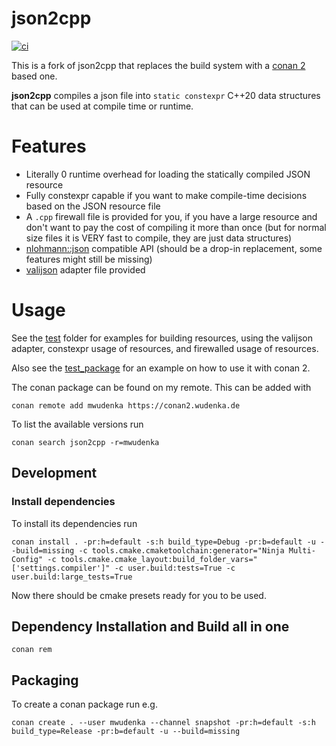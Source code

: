 # json2cpp

[![ci](https://github.com/hobbeshunter/json2cpp/actions/workflows/ci.yml/badge.svg?branch=main)](https://github.com/hobbeshunter/json2cpp/actions/workflows/ci.yml)

This is a fork of json2cpp that replaces the build system with a [conan 2](https://conan.io/) based one.

**json2cpp** compiles a json file into `static constexpr` C++20 data structures that can be used at compile time or runtime.

# Features

 * Literally 0 runtime overhead for loading the statically compiled JSON resource
 * Fully constexpr capable if you want to make compile-time decisions based on the JSON resource file
 * A `.cpp` firewall file is provided for you, if you have a large resource and don't want to pay the cost of compiling it more than once (but for normal size files it is VERY fast to compile, they are just data structures)
 * [nlohmann::json](https://github.com/nlohmann/json) compatible API (should be a drop-in replacement, some features might still be missing)
 * [valijson](https://github.com/tristanpenman/valijson) adapter file provided

# Usage

See the [test](test) folder for examples for building resources, using the valijson adapter, constexpr usage of resources, and firewalled usage of resources.

Also see the [test_package](test_package) for an example on how to use it with conan 2.

The conan package can be found on my remote. This can be added with

```shell
conan remote add mwudenka https://conan2.wudenka.de
```

To list the available versions run
```shell
conan search json2cpp -r=mwudenka
```

## Development

### Install dependencies

To install its dependencies run

```shell
conan install . -pr:h=default -s:h build_type=Debug -pr:b=default -u --build=missing -c tools.cmake.cmaketoolchain:generator="Ninja Multi-Config" -c tools.cmake.cmake_layout:build_folder_vars="['settings.compiler']" -c user.build:tests=True -c user.build:large_tests=True
```

Now there should be cmake presets ready for you to be used.

## Dependency Installation and Build all in one

```shell
conan rem
```

## Packaging

To create a conan package run e.g.
```shell
conan create . --user mwudenka --channel snapshot -pr:h=default -s:h build_type=Release -pr:b=default -u --build=missing

```
